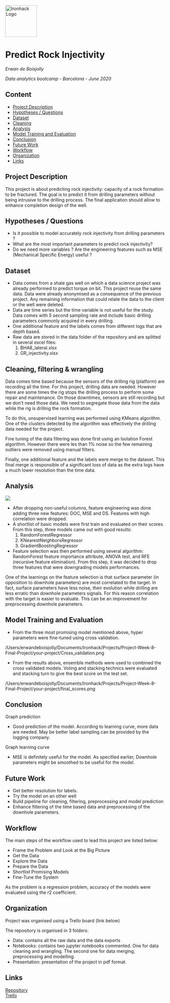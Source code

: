 <img src="https://bit.ly/2VnXWr2" alt="Ironhack Logo" width="100"/>

# Predict Rock Injectivity
*Erwan de Boisjolly*

*Data analytics bootcamp - Barcelona - June 2020*

## Content
- [Project Description](#project-description)
- [Hypotheses / Questions](#hypotheses-questions)
- [Dataset](#dataset)
- [Cleaning](#cleaning)
- [Analysis](#analysis)
- [Model Training and Evaluation](#model-training-and-evaluation)
- [Conclusion](#conclusion)
- [Future Work](#future-work)
- [Workflow](#workflow)
- [Organization](#organization)
- [Links](#links)

## Project Description
This project is about predicting rock injectivity: capacity of a rock formation to be fractured. The goal is to predict it from drilling parameters without being intrusive to the drilling process. The final application should allow to enhance completion design of the well.

## Hypotheses / Questions
* Is it possible to model accurately rock injectivity from drilling parameters ?
* What are the most important parameters to predict rock injectivity?
* Do we need more variables ? Are the engineering features such as MSE (Mechanical Specific Energy) useful ?

## Dataset
* Data comes from a shale gas well on which a data science project was already performed to predict torque on bit. This project reuse the same data. Data were already anonymised as a consequence of the previous project. Any remaining information that could relate the data to the client or the well were deleted.
* Data are time series but the time variable is not useful for the study. Data comes with 5 second sampling rate and include basic drilling parameters commonly acquired in every drilling.
* One additional feature and the labels comes from different logs that are depth based.
* Raw data are stored in the data folder of the repository and are splitted in several excel files:
	1. BHA8_lateral.xlsx
	2. GR_injectivity.xlsx

## Cleaning, filtering & wrangling
Data comes time based because the sensors of the drilling rig (platform) are recording all the time.  For this project, drilling data are needed. However there are some times the rig stops the drilling process to perform some repair and maintenance. On those downtimes, sensors are still recording but we don't need those data. We need to segregate those data from the data while the rig is drilling the rock formation.

To do this, unsupervised learning was performed using KMeans algorithm. One of the clusters detected by the algorithm was effectively the drilling data needed for the project.

Fine tuning of the data filtering was done first using an Isolation Forest algorithm. However there were les than 1% noise so the few remaining outliers were removed using manual filters.

Finally, one additional feature and the labels were merge to the dataset. This final merge is responsible of a significant loss of data as the extra logs have a much lower resolution than the time data.  

## Analysis

<img src="https://github.com/ErwanDB/Project-Week-8-Final-Projectyour-project/Presentation/Correlation_matrix.png"/>


* After dropping non-useful columns, feature engineering was done adding three new features: DOC, MSE and DS. Features with high correlation were dropped.
* A shortlist of basic models were first train and evaluated on their scores. From this step, three models came out with good results:
	1. RandomForestRegressor
	2. KNearestNeighborsRegressor
	3. GradientBoostingRegressor
* Feature selection was then performed using several algorithm: RandomForest feature importance attribute, ANOVA test, and RFE (recursive feature elimination). From this step, it was decided to drop three features that were downgrading models performances.

One of the learnings on the feature selection is that surface parameter (in opposition to downhole parameters) are most correlated to the target. In fact, surface parameters have less noise, their evolution while drilling are less erratic than downhole parameters signals. For this reason correlation with the target is easier to evaluate. This can be an improvement for preprocessing downhole parameters.

## Model Training and Evaluation
* From the three most promising model mentioned above, hyper parameters  were fine-tuned using cross validation.

/Users/erwandeboisjolly/Documents/Ironhack/Projects/Project-Week-8-Final-Project/your-project/Cross_validation.png

* From the results above, ensemble methods were used to combined the cross validated models. Voting and stacking technics were evaluated and stacking turn to give the best score on the test set.

/Users/erwandeboisjolly/Documents/Ironhack/Projects/Project-Week-8-Final-Project/your-project/final_scores.png

## Conclusion

Graph prediction

* Good prediction of the model. According to learning curve, more data are needed. May be better label sampling can be provided by the logging company.

Graph learning curve

* MSE is definitely useful for the model. As specified earlier, Downhole parameters might be smoothed to be useful for the model.

## Future Work
* Get better resolution for labels.
* Try the model on an other well
* Build pipeline for cleaning, filtering, preprocessing and model prediction
* Enhance filtering of the time based data and preprocessing of the downhole parameters.


## Workflow
The main steps of the workflow used to lead this project are listed below:
* Frame the Problem and Look at the Big Picture
* Get the Data
* Explore the Data
* Prepare the Data
* Shortlist Promising Models
* Fine-Tune the System

As the problem is a regression problem, accuracy of the models were evaluated using the r2 coefficient.

## Organization
Project was organised using a Trello board (link below)

The repository is organised in 3 folders:

* Data: contains all the raw data and the data exports
* Notebooks: contains two jupyter notebooks commented. One for data cleaning and wrangling. The second one for data merging, preprocessing and modelling.
* Presentation: presentation of the project in pdf format.

## Links

[Repository](https://github.com/)  
[Trello](https://trello.com/b/eY9Ii6EU)  
